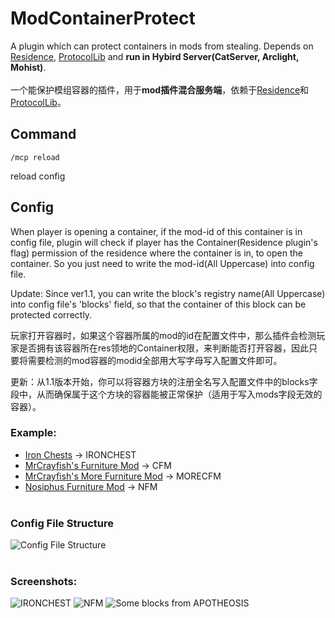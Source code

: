 # ModContainerProtect
A plugin which can protect containers in mods from stealing.  Depends on [Residence](https://github.com/Zrips/Residence), [ProtocolLib](https://github.com/dmulloy2/ProtocolLib) and **run in Hybird Server(CatServer, Arclight, Mohist)**.<br><br>
一个能保护模组容器的插件，用于**mod插件混合服务端**，依赖于[Residence](https://github.com/Zrips/Residence)和[ProtocolLib](https://github.com/dmulloy2/ProtocolLib)。

## Command

```
/mcp reload
```
  reload config

## Config
When player is opening a container, if the mod-id of this container is in config file, plugin will check if player has the Container(Residence plugin's flag) permission of the residence where the container is in, to open the container. So you just need to write the mod-id(All Uppercase) into config file.<br>

Update: Since ver1.1, you can write the block's registry name(All Uppercase) into config file's 'blocks' field, so that the container of this block can be protected correctly.<br>

玩家打开容器时，如果这个容器所属的mod的id在配置文件中，那么插件会检测玩家是否拥有该容器所在res领地的Container权限，来判断能否打开容器，因此只要将需要检测的mod容器的modid全部用大写字母写入配置文件即可。<br>

更新：从1.1版本开始，你可以将容器方块的注册全名写入配置文件中的blocks字段中，从而确保属于这个方块的容器能被正常保护（适用于写入mods字段无效的容器）。



### Example:
- [Iron Chests](https://github.com/progwml6/ironchest) -> IRONCHEST
- [MrCrayfish's Furniture Mod](https://github.com/MrCrayfish/MrCrayfishFurnitureMod) -> CFM
- [MrCrayfish's More Furniture Mod](https://github.com/MrCrayfish/MrCrayfishMoreFurnitureMod) -> MORECFM
- [Nosiphus Furniture Mod](https://github.com/Nosiphus/nosiphus-furniture-mod) -> NFM
<br><br>
### Config File Structure
![Config File Structure](https://5pw.net/i/2025/05/27/68354a0cd55e3.png)
<br><br>
### Screenshots:
![IRONCHEST](https://pic.nanodesu.net/i/2024/10/10/6706cf1643b29.png)
![NFM](https://pic.nanodesu.net/i/2024/10/10/6706cece4e614.png)
![Some blocks from APOTHEOSIS](https://5pw.net/i/2025/05/27/68354a5d47612.png)
